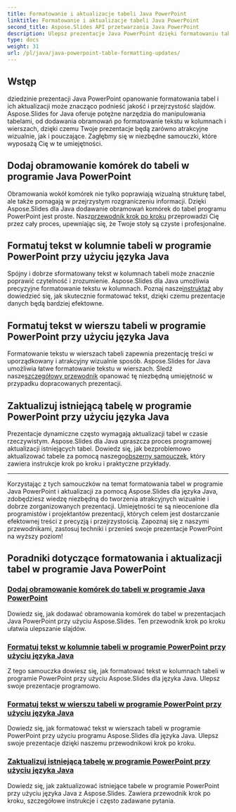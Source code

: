 ```yaml
---
title: Formatowanie i aktualizacje tabeli Java PowerPoint
linktitle: Formatowanie i aktualizacje tabeli Java PowerPoint
second_title: Aspose.Slides API przetwarzania Java PowerPoint
description: Ulepsz prezentacje Java PowerPoint dzięki formatowaniu tabel i aktualizacjom za pomocą Aspose.Slides. Naucz się dodawać obramowania, formatować tekst w kolumnach i wierszach oraz aktualizować tabele.
type: docs
weight: 31
url: /pl/java/java-powerpoint-table-formatting-updates/
---
```


## Wstęp

dziedzinie prezentacji Java PowerPoint opanowanie formatowania tabel i ich aktualizacji może znacząco podnieść jakość i przejrzystość slajdów. Aspose.Slides for Java oferuje potężne narzędzia do manipulowania tabelami, od dodawania obramowań po formatowanie tekstu w kolumnach i wierszach, dzięki czemu Twoje prezentacje będą zarówno atrakcyjne wizualnie, jak i pouczające. Zagłębmy się w niezbędne samouczki, które wyposażą Cię w te umiejętności.

## Dodaj obramowanie komórek do tabeli w programie Java PowerPoint
 Obramowania wokół komórek nie tylko poprawiają wizualną strukturę tabel, ale także pomagają w przejrzystym rozgraniczeniu informacji. Dzięki Aspose.Slides dla Java dodawanie obramowań komórek do tabel programu PowerPoint jest proste. Nasz[przewodnik krok po kroku](./add-cell-borders-table-java-powerpoint/) przeprowadzi Cię przez cały proces, upewniając się, że Twoje stoły są czyste i profesjonalne.

## Formatuj tekst w kolumnie tabeli w programie PowerPoint przy użyciu języka Java
Spójny i dobrze sformatowany tekst w kolumnach tabeli może znacznie poprawić czytelność i zrozumienie. Aspose.Slides dla Java umożliwia precyzyjne formatowanie tekstu w kolumnach. Poznaj nasze[instruktaż](./format-text-inside-table-column-powerpoint-java/) aby dowiedzieć się, jak skutecznie formatować tekst, dzięki czemu prezentacje danych będą bardziej efektowne.

## Formatuj tekst w wierszu tabeli w programie PowerPoint przy użyciu języka Java
 Formatowanie tekstu w wierszach tabeli zapewnia prezentację treści w uporządkowany i atrakcyjny wizualnie sposób. Aspose.Slides for Java umożliwia łatwe formatowanie tekstu w wierszach. Śledź nasze[szczegółowy przewodnik](./format-text-inside-table-row-powerpoint-java/) opanować tę niezbędną umiejętność w przypadku dopracowanych prezentacji.

## Zaktualizuj istniejącą tabelę w programie PowerPoint przy użyciu języka Java
 Prezentacje dynamiczne często wymagają aktualizacji tabel w czasie rzeczywistym. Aspose.Slides dla Java upraszcza proces programowej aktualizacji istniejących tabel. Dowiedz się, jak bezproblemowo aktualizować tabele za pomocą naszego[obszerny samouczek](./update-existing-table-powerpoint-java/), który zawiera instrukcje krok po kroku i praktyczne przykłady.

---

Korzystając z tych samouczków na temat formatowania tabel w programie Java PowerPoint i aktualizacji za pomocą Aspose.Slides dla języka Java, zdobędziesz wiedzę niezbędną do tworzenia atrakcyjnych wizualnie i dobrze zorganizowanych prezentacji. Umiejętności te są nieocenione dla programistów i projektantów prezentacji, których celem jest dostarczanie efektownej treści z precyzją i przejrzystością. Zapoznaj się z naszymi przewodnikami, zastosuj techniki i przenieś swoje prezentacje PowerPoint na wyższy poziom!
## Poradniki dotyczące formatowania i aktualizacji tabel w programie Java PowerPoint
### [Dodaj obramowanie komórek do tabeli w programie Java PowerPoint](./add-cell-borders-table-java-powerpoint/)
Dowiedz się, jak dodawać obramowania komórek do tabel w prezentacjach Java PowerPoint przy użyciu Aspose.Slides. Ten przewodnik krok po kroku ułatwia ulepszanie slajdów.
### [Formatuj tekst w kolumnie tabeli w programie PowerPoint przy użyciu języka Java](./format-text-inside-table-column-powerpoint-java/)
Z tego samouczka dowiesz się, jak formatować tekst w kolumnach tabeli w programie PowerPoint przy użyciu Aspose.Slides dla języka Java. Ulepsz swoje prezentacje programowo.
### [Formatuj tekst w wierszu tabeli w programie PowerPoint przy użyciu języka Java](./format-text-inside-table-row-powerpoint-java/)
Dowiedz się, jak formatować tekst w wierszach tabeli w programie PowerPoint przy użyciu programu Aspose.Slides dla języka Java. Ulepsz swoje prezentacje dzięki naszemu przewodnikowi krok po kroku.
### [Zaktualizuj istniejącą tabelę w programie PowerPoint przy użyciu języka Java](./update-existing-table-powerpoint-java/)
Dowiedz się, jak zaktualizować istniejące tabele w programie PowerPoint przy użyciu języka Java z Aspose.Slides. Zawiera przewodnik krok po kroku, szczegółowe instrukcje i często zadawane pytania.